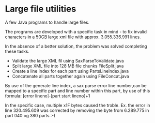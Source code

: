 Large file utilities 
====================
A few Java programs to handle large files.

The programs are developed with a specific task in mind - to fix invalid characters in a 50GB large xml file with approx. 3.055.336.991 lines.

In the absence of a better solution, the problem was solved completing these tasks.

  * Validate the large XML fil using SaxParseToValidate.java
  * Split large XML file into 128 MB file chunks FileSplit.java
  * Create a line index for each part using PartsLineIndex.java
  * Concatenate all parts together again using FileConcat.java
   
By use of the generate line index, a sax parse error line number,can be mapped to a specific part and line number within this part, by use of this formula: [error lineno]-[part start lineno]+1

In the specific case, multiple x1F bytes caused the troble. Ex. the error in line 320.495.609 was corrected by  removing the byte from 6.289.775 in part 040 og 380 parts :-)

